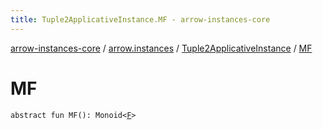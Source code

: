 ```yaml
---
title: Tuple2ApplicativeInstance.MF - arrow-instances-core
---
```


[arrow-instances-core](../../index.html) / [arrow.instances](../index.html) / [Tuple2ApplicativeInstance](index.html) / [MF](./-m-f.html)

# MF

`abstract fun MF(): Monoid<`[`F`](index.html#F)`>`